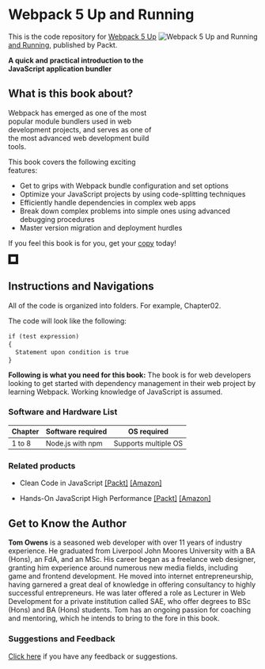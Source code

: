 # Webpack 5 Up and Running

<a href="https://www.packtpub.com/web-development/learn-webpack?utm_source=github&utm_medium=repository&utm_campaign=9781789954401"><img src="https://www.packtpub.com/media/catalog/product/cache/e4d64343b1bc593f1c5348fe05efa4a6/9/7/9781789954401-original_2.jpg" alt="Webpack 5 Up and Running" height="256px" align="right"></a>

This is the code repository for [Webpack 5 Up and Running](https://www.packtpub.com/web-development/learn-webpack?utm_source=github&utm_medium=repository&utm_campaign=9781789954401), published by Packt.

**A quick and practical introduction to the JavaScript application bundler**

## What is this book about?
Webpack has emerged as one of the most popular module bundlers used in web development projects, and serves as one of the most advanced web development build tools.

This book covers the following exciting features: 
* Get to grips with Webpack bundle configuration and set options
* Optimize your JavaScript projects by using code-splitting techniques
* Efficiently handle dependencies in complex web apps
* Break down complex problems into simple ones using advanced debugging procedures
* Master version migration and deployment hurdles

If you feel this book is for you, get your [copy](https://www.amazon.com/dp/1789954401) today!

<a href="https://www.packtpub.com/?utm_source=github&utm_medium=banner&utm_campaign=GitHubBanner"><img src="https://raw.githubusercontent.com/PacktPublishing/GitHub/master/GitHub.png" alt="https://www.packtpub.com/" border="5" /></a>

## Instructions and Navigations
All of the code is organized into folders. For example, Chapter02.

The code will look like the following:
```
if (test expression)
{
  Statement upon condition is true
}
```

**Following is what you need for this book:**
The book is for web developers looking to get started with dependency management in their web project by learning Webpack. Working knowledge of JavaScript is assumed.

### Software and Hardware List

| Chapter  | Software required                   | OS required                        |
| -------- | ------------------------------------| -----------------------------------|
| 1 to 8       | Node.js with npm                     | Supports multiple OS               |

### Related products <Other books you may enjoy>
* Clean Code in JavaScript [[Packt]](https://www.packtpub.com/web-development/clean-code-in-javascript?utm_source=github&utm_medium=repository&utm_campaign=9781789957648) [[Amazon]](https://www.amazon.com/dp/1789957648)

* Hands-On JavaScript High Performance [[Packt]](https://www.packtpub.com/web-development/hands-on-javascript-high-performance?utm_source=github&utm_medium=repository&utm_campaign=9781838821098) [[Amazon]](https://www.amazon.com/dp/1838821090)

## Get to Know the Author
**Tom Owens**
is a seasoned web developer with over 11 years of industry experience. He graduated from Liverpool John Moores University with a BA (Hons), an FdA, and an MSc. His career began as a freelance web designer, granting him experience around numerous new media fields, including game and frontend development. He moved into internet entrepreneurship, having garnered a great deal of knowledge in offering consultancy to highly successful entrepreneurs. He was later offered a role as Lecturer in Web Development for a private institution called SAE, who offer degrees to BSc (Hons) and BA (Hons) students. Tom has an ongoing passion for coaching and mentoring, which he intends to bring to the fore in this book.

### Suggestions and Feedback
[Click here](https://docs.google.com/forms/d/e/1FAIpQLSdy7dATC6QmEL81FIUuymZ0Wy9vH1jHkvpY57OiMeKGqib_Ow/viewform) if you have any feedback or suggestions.
